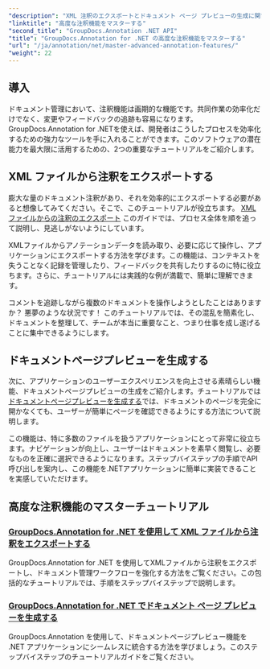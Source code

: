 ```yaml
---
"description": "XML 注釈のエクスポートとドキュメント ページ プレビューの生成に関するチュートリアルを使用して、GroupDocs.Annotation for .NET の可能性を最大限に引き出します。"
"linktitle": "高度な注釈機能をマスターする"
"second_title": "GroupDocs.Annotation .NET API"
"title": "GroupDocs.Annotation for .NET の高度な注釈機能をマスターする"
"url": "/ja/annotation/net/master-advanced-annotation-features/"
"weight": 22
---
```


## 導入

ドキュメント管理において、注釈機能は画期的な機能です。共同作業の効率化だけでなく、変更やフィードバックの追跡も容易になります。GroupDocs.Annotation for .NETを使えば、開発者はこうしたプロセスを効率化するための強力なツールを手に入れることができます。このソフトウェアの潜在能力を最大限に活用するための、2つの重要なチュートリアルをご紹介します。

## XML ファイルから注釈をエクスポートする

膨大な量のドキュメント注釈があり、それを効率的にエクスポートする必要があると想像してみてください。そこで、このチュートリアルが役立ちます。 [XMLファイルからの注釈のエクスポート](./export-annotations-from-xml-file/) このガイドでは、プロセス全体を順を追って説明し、見逃しがないようにしています。 

XMLファイルからアノテーションデータを読み取り、必要に応じて操作し、アプリケーションにエクスポートする方法を学びます。この機能は、コンテキストを失うことなく記録を管理したり、フィードバックを共有したりするのに特に役立ちます。さらに、チュートリアルには実践的な例が満載で、簡単に理解できます。 

コメントを追跡しながら複数のドキュメントを操作しようとしたことはありますか？ 悪夢のような状況です！ このチュートリアルでは、その混乱を簡素化し、ドキュメントを整理して、チームが本当に重要なこと、つまり仕事を成し遂げることに集中できるようにします。

## ドキュメントページプレビューを生成する

次に、アプリケーションのユーザーエクスペリエンスを向上させる素晴らしい機能、ドキュメントページプレビューの生成をご紹介します。チュートリアルでは [ドキュメントページプレビューを生成する](./generate-document-page-previews/)では、ドキュメントのページを完全に開かなくても、ユーザーが簡単にページを確認できるようにする方法について説明します。

この機能は、特に多数のファイルを扱うアプリケーションにとって非常に役立ちます。ナビゲーションが向上し、ユーザーはドキュメントを素早く閲覧し、必要なものを正確に選択できるようになります。ステップバイステップの手順でAPI呼び出しを案内し、この機能を.NETアプリケーションに簡単に実装できることを実感していただけます。 

## 高度な注釈機能のマスターチュートリアル
### [GroupDocs.Annotation for .NET を使用して XML ファイルから注釈をエクスポートする](./export-annotations-from-xml-file/)
GroupDocs.Annotation for .NET を使用してXMLファイルから注釈をエクスポートし、ドキュメント管理ワークフローを強化する方法をご覧ください。この包括的なチュートリアルでは、手順をステップバイステップで説明します。
### [GroupDocs.Annotation for .NET でドキュメント ページ プレビューを生成する](./generate-document-page-previews/)
GroupDocs.Annotation を使用して、ドキュメントページプレビュー機能を .NET アプリケーションにシームレスに統合する方法を学びましょう。このステップバイステップのチュートリアルガイドをご覧ください。